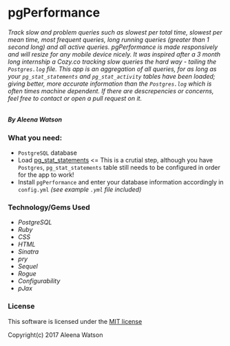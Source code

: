 # pgPerformance

###### Track slow and problem queries such as slowest per total time, slowest per mean time, most frequent queries, long running queries (greater than 1 second long) and all active queries. pgPerformance is made responsively and will resize for any mobile device nicely. It was inspired after a 3 month long internship a Cozy.co tracking slow queries the hard way - tailing the `Postgres.log` file. This app is an aggregation of all queries, for as long as your `pg_stat_statements` and `pg_stat_activity` tables have been loaded; giving better, more accurate information than the `Postgres.log` which is often times machine dependent.  If there are descrepencies or concerns, feel free to contact or open a pull request on it. 
##### By Aleena Watson

### What you need:
* `PostgreSQL` database 
* Load [pg_stat_statements](https://www.postgresql.org/docs/current/static/pgstatstatements.html) <= This is a crutial step, although you have `Postgres`, `pg_stat_statements` table still needs to be configured in order for the app to work!
* Install `pgPerformance` and enter your database information accordingly in `config.yml` _(see example `.yml` file included)_


### Technology/Gems Used

* _PostgreSQL_
* _Ruby_
* _CSS_
* _HTML_
* _Sinatra_
* _pry_
* _Sequel_
* _Rogue_
* _Configurability_
* _pJax_

### License 
This software is licensed under the [MIT license](LICENSE.txt)


Copyright(c) 2017 Aleena Watson
